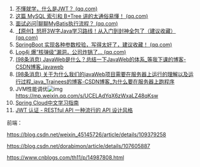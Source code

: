 1. [不懂就学，什么是JWT？ (qq.com)](https://mp.weixin.qq.com/s/Q4rO3ycGtBLGlnPdlcHh2g)
2. [这篇 MySQL 索引和 B+Tree 讲的太通俗易懂！ (qq.com)](https://mp.weixin.qq.com/s/2yAFEgQSFCfq3QtwPcJR1A)
3. [面试必问|聊聊MyBatis执行流程？ (qq.com)](https://mp.weixin.qq.com/s/b1NTCG45WvFZLch9aN1dXg)
4. [【原创】怒肝3W字Java学习路线！从入门到封神全包了（建议收藏） (qq.com)](https://mp.weixin.qq.com/s/m6wfe9sIXcqC9-dPudiJmQ)
5. [SpringBoot 实现各种参数校验，写得太好了，建议收藏！ (qq.com)](https://mp.weixin.qq.com/s/gQiLst-b4V2DOtFRDBeuhw)
6. [Log4j 爆“核弹级”漏洞，公司炸锅了... (qq.com)](https://mp.weixin.qq.com/s/j-5x3qL8NtTzimy5GLQU6w)
7. [(98条消息) JavaWeb是什么？总结一下JavaWeb的体系_等我下课的博客-CSDN博客_javaweb](https://blog.csdn.net/qq_41911570/article/details/83279327)
8. [(98条消息) 关于为什么我们的javaWeb项目需要在服务器上运行的理解以及运行过程_java_Trainees的博客-CSDN博客_为什么要在服务器上跑程序](https://blog.csdn.net/java_Trainees/article/details/120525179)
8. JVM性能调优![img](https://mynotepicbed.oss-cn-beijing.aliyuncs.com/img/8LDO48C$8@%5BGWU0353$FOVS.png)https://mp.weixin.qq.com/s/UCELAdYqX6zWxaLZ48qKsw
8. [Spring Cloud中文学习指南](http://www.springcloud.com.cn/)
8. [JWT 认证 - RESTful API 一种流行的 API 设计风格](https://restfulapi.cn/page/jwt)



前端：

https://blog.csdn.net/weixin_45145726/article/details/109379258

https://blog.csdn.net/dorabimon/article/details/107605887

https://www.cnblogs.com/th11/p/14987808.html

